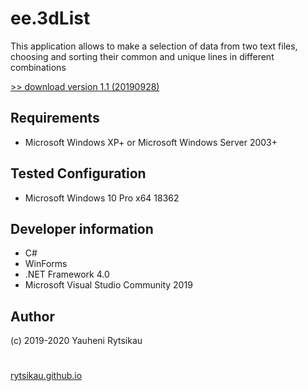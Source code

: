 # ee.3dList
This application allows to make a selection of data from two text files, choosing and sorting their common and unique lines in different combinations

[>> download version 1.1 (20190928)](https://github.com/rytsikau/ee.3dList/archive/master.zip)

## Requirements
* Microsoft Windows XP+ or Microsoft Windows Server 2003+

## Tested Configuration
* Microsoft Windows 10 Pro x64 18362

## Developer information
* C#
* WinForms
* .NET Framework 4.0
* Microsoft Visual Studio Community 2019

## Author
(c) 2019-2020 Yauheni Rytsikau  
#
[rytsikau.github.io](https://rytsikau.github.io)
